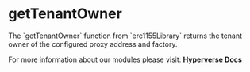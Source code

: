 # getTenantOwner

<p> The `getTenantOwner` function from `erc1155Library` returns the tenant owner of the configured proxy address and factory. </p>

For more information about our modules please visit: [**Hyperverse Docs**](docs.hyperverse.dev)
